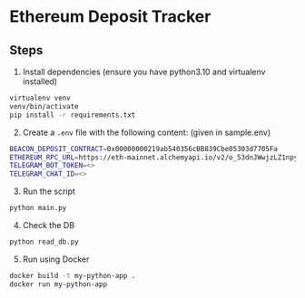 # Ethereum Deposit Tracker

## Steps

1. Install dependencies (ensure you have python3.10 and virtualenv installed)
```bash
virtualenv venv
venv/bin/activate
pip install -r requirements.txt
```

2. Create a `.env` file with the following content: (given in sample.env)
```bash
BEACON_DEPOSIT_CONTRACT=0x00000000219ab540356cBB839Cbe05303d7705Fa
ETHEREUM_RPC_URL=https://eth-mainnet.alchemyapi.io/v2/o_53dnJWwjzLZ1npyP1NS7nUS74PqvcT
TELEGRAM_BOT_TOKEN=<>
TELEGRAM_CHAT_ID=<>
```

3. Run the script
```bash
python main.py
```

4. Check the DB
```bash
python read_db.py
```

5. Run using Docker
```bash
docker build -t my-python-app .
docker run my-python-app
```
